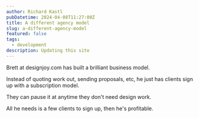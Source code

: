 ```yaml
---
author: Richard Kastl
pubDatetime: 2024-04-08T11:27:00Z
title: A different agency model
slug: a-different-agency-model
featured: false
tags:
  - development
description: Updating this site
---
```


Brett at designjoy.com has built a brilliant business model. 

Instead of quoting work out, sending proposals, etc, he just has clients sign up with a subscription model. 

They can pause it at anytime they don't need design work.

All he needs is a few clients to sign up, then he's profitable. 